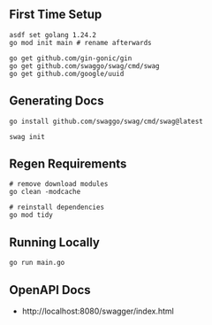 ## First Time Setup
```shell
asdf set golang 1.24.2
go mod init main # rename afterwards
```

```shell
go get github.com/gin-gonic/gin
go get github.com/swaggo/swag/cmd/swag
go get github.com/google/uuid
```


## Generating Docs
```shell
go install github.com/swaggo/swag/cmd/swag@latest
```
```shell
swag init
```

## Regen Requirements
```shell
# remove download modules
go clean -modcache

# reinstall dependencies
go mod tidy
```

## Running Locally
```shell
go run main.go
```

## OpenAPI Docs
- http://localhost:8080/swagger/index.html
